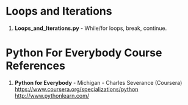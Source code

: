 #  Loops and Iterations
1.  **Loops_and_Iterations.py** - While/for loops, break, continue. 

#  Python For Everybody Course References
1.  **Python for Everybody** - Michigan - Charles Severance (Coursera)   
	https://www.coursera.org/specializations/python  
	http://www.pythonlearn.com/
